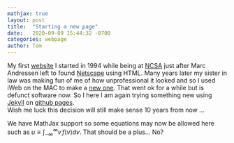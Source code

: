 ```yaml
---
mathjax: true
layout: post
title:  "Starting a new page"
date:   2020-09-09 15:44:32 -0700
categories: webpage
author: Tom
---
```

My first [website](https://www.slac.stanford.edu/~tabel/) I started in 1994 while being at [NCSA](http://www.ncsa.illinois.edu) just after Marc Andressen left to found [Netscape](https://en.wikipedia.org/wiki/Netscape) using HTML. Many years later my sister in law was making fun of me of how unprofessional it looked and so I used iWeb on the MAC to make a [new one](http://tomabel.org). That went ok for a while but is defunct software now. So I here I am again trying something new using [Jekyll](https://jekyllrb.com) on [github pages](https://pages.github.com).  
Wish me luck this decision will still make sense 10 years from now ... 

We have MathJax support so some equations may now be allowed here such as $u \equiv \int_{-\infty}^{\infty}v\,f(v)dv$. That should be a plus... No?




